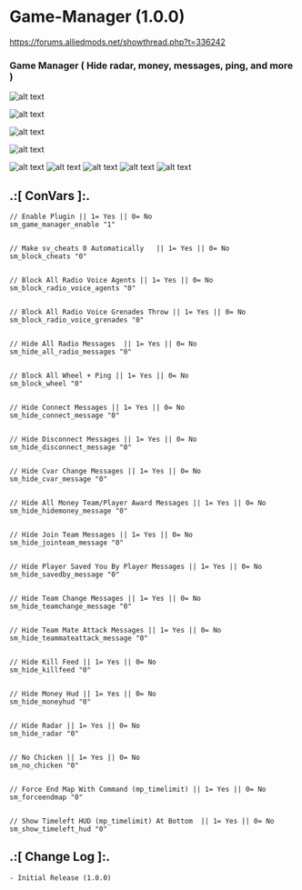 # Game-Manager (1.0.0)

https://forums.alliedmods.net/showthread.php?t=336242

### Game Manager ( Hide radar, money, messages, ping, and more )

![alt text](https://github.com/oqyh/Game_Manager/blob/main/images/8.png?raw=true)

![alt text](https://github.com/oqyh/Game_Manager/blob/main/images/5.png?raw=true)

![alt text](https://github.com/oqyh/Game_Manager/blob/main/images/7.png?raw=true)

![alt text](https://github.com/oqyh/Game_Manager/blob/main/images/2.png?raw=true)

![alt text](https://github.com/oqyh/Game_Manager/blob/main/images/1.png?raw=true)
![alt text](https://github.com/oqyh/Game_Manager/blob/main/images/3.png?raw=true)
![alt text](https://github.com/oqyh/Game_Manager/blob/main/images/4.png?raw=true)
![alt text](https://github.com/oqyh/Game_Manager/blob/main/images/6.png?raw=true)
![alt text](https://github.com/oqyh/Game_Manager/blob/main/images/9.png?raw=true)


## .:[ ConVars ]:.
  ```
 // Enable Plugin || 1= Yes || 0= No
sm_game_manager_enable "1"


// Make sv_cheats 0 Automatically   || 1= Yes || 0= No
sm_block_cheats "0"


// Block All Radio Voice Agents || 1= Yes || 0= No
sm_block_radio_voice_agents "0"


// Block All Radio Voice Grenades Throw || 1= Yes || 0= No
sm_block_radio_voice_grenades "0"


// Hide All Radio Messages  || 1= Yes || 0= No
sm_hide_all_radio_messages "0"


// Block All Wheel + Ping || 1= Yes || 0= No
sm_block_wheel "0"


// Hide Connect Messages || 1= Yes || 0= No
sm_hide_connect_message "0"


// Hide Disconnect Messages || 1= Yes || 0= No
sm_hide_disconnect_message "0"


// Hide Cvar Change Messages || 1= Yes || 0= No
sm_hide_cvar_message "0"


// Hide All Money Team/Player Award Messages || 1= Yes || 0= No
sm_hide_hidemoney_message "0"


// Hide Join Team Messages || 1= Yes || 0= No
sm_hide_jointeam_message "0"


// Hide Player Saved You By Player Messages || 1= Yes || 0= No
sm_hide_savedby_message "0"


// Hide Team Change Messages || 1= Yes || 0= No
sm_hide_teamchange_message "0"


// Hide Team Mate Attack Messages || 1= Yes || 0= No
sm_hide_teammateattack_message "0"


// Hide Kill Feed || 1= Yes || 0= No
sm_hide_killfeed "0"


// Hide Money Hud || 1= Yes || 0= No
sm_hide_moneyhud "0"


// Hide Radar || 1= Yes || 0= No
sm_hide_radar "0"


// No Chicken || 1= Yes || 0= No 
sm_no_chicken "0"


// Force End Map With Command (mp_timelimit) || 1= Yes || 0= No
sm_forceendmap "0"


// Show Timeleft HUD (mp_timelimit) At Bottom  || 1= Yes || 0= No
sm_show_timeleft_hud "0"
```


## .:[ Change Log ]:.
```
- Initial Release (1.0.0)
```
